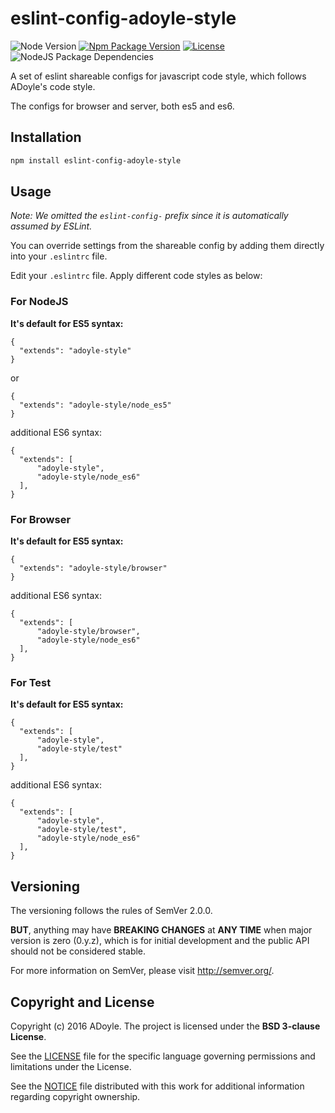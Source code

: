 # eslint-config-adoyle-style
![Node Version][Node Version Image]
[![Npm Package Version][Npm Package Version Image]][Npm Package Version LINK]
[![License][License Image]][License LINK]
![NodeJS Package Dependencies][NodeJS Package Dependencies Link]

A set of eslint shareable configs for javascript code style, which follows ADoyle's code style.

The configs for browser and server, both es5 and es6.

## Installation

```bash
npm install eslint-config-adoyle-style
```

## Usage

*Note: We omitted the `eslint-config-` prefix since it is automatically assumed by ESLint.*

You can override settings from the shareable config by adding them directly into your
`.eslintrc` file.

Edit your `.eslintrc` file. Apply different code styles as below:

### For NodeJS

**It's default for ES5 syntax:**

```
{
  "extends": "adoyle-style"
}
```

or

```
{
  "extends": "adoyle-style/node_es5"
}
```

additional ES6 syntax:

```
{
  "extends": [
      "adoyle-style",
      "adoyle-style/node_es6"
  ],
}
```

### For Browser

**It's default for ES5 syntax:**

```
{
  "extends": "adoyle-style/browser"
}
```

additional ES6 syntax:

```
{
  "extends": [
      "adoyle-style/browser",
      "adoyle-style/node_es6"
  ],
}
```

### For Test

**It's default for ES5 syntax:**

```
{
  "extends": [
      "adoyle-style",
      "adoyle-style/test"
  ],
}
```

additional ES6 syntax:

```
{
  "extends": [
      "adoyle-style",
      "adoyle-style/test",
      "adoyle-style/node_es6"
  ],
}
```

## Versioning

The versioning follows the rules of SemVer 2.0.0.

**BUT**, anything may have **BREAKING CHANGES** at **ANY TIME** when major version is zero (0.y.z), which is for initial development and the public API should not be considered stable.

For more information on SemVer, please visit http://semver.org/.

## Copyright and License

Copyright (c) 2016 ADoyle. The project is licensed under the **BSD 3-clause License**.

See the [LICENSE][] file for the specific language governing permissions and limitations under the License.

See the [NOTICE][] file distributed with this work for additional information regarding copyright ownership.


<!-- Links -->

[LICENSE]: ./LICENSE
[NOTICE]: ./NOTICE


<!-- links -->

[Node Version Image]: https://img.shields.io/node/v/eslint-config-adoyle-style.svg
[Npm Package Version Image]: https://img.shields.io/npm/v/eslint-config-adoyle-style.svg
[Npm Package Version LINK]: https://www.npmjs.com/package/eslint-config-adoyle-style
[License Image]: https://img.shields.io/npm/l/eslint-config-adoyle-style.svg
[License LINK]: https://github.com/adoyle-h/eslint-config-adoyle-style/blob/master/LICENSE
[NodeJS Package Dependencies Link]: https://david-dm.org/adoyle-h/eslint-config-adoyle-style.svg
